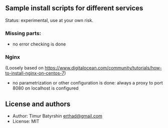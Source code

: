 ## Sample install scripts for different services

Status: experimental, use at your own risk.


### Missing parts:
* no error checking is done

### Nginx
(Loosely based on https://www.digitalocean.com/community/tutorials/how-to-install-nginx-on-centos-7)
* no parametrization or other configuration is done: always a proxy to port 8080 on localhost is configured


## License and authors
* Author: Timur Batyrshin <erthad@gmail.com>
* License: MIT
